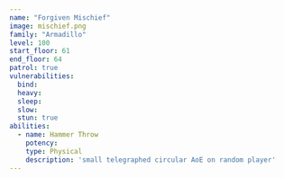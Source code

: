 ```yaml
---
name: "Forgiven Mischief"
image: mischief.png
family: "Armadillo"
level: 100
start_floor: 61
end_floor: 64
patrol: true
vulnerabilities:
  bind: 
  heavy: 
  sleep: 
  slow: 
  stun: true
abilities:
  - name: Hammer Throw
    potency: 
    type: Physical
    description: 'small telegraphed circular AoE on random player'
---
```


